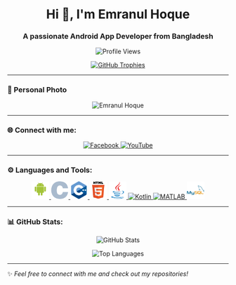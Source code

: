 <h1 align="center">Hi 👋, I'm Emranul Hoque</h1>
<h3 align="center">A passionate Android App Developer from Bangladesh</h3>

<p align="center">
  <img src="https://komarev.com/ghpvc/?username=emranrakib62&label=Profile%20views&color=0e75b6&style=flat" alt="Profile Views" />
</p>

<p align="center">
  <a href="https://github-profile-trophy.vercel.app/?username=emranrakib62">
    <img src="https://github-profile-trophy.vercel.app/?username=emranrakib62&theme=onestar&margin-w=10&margin-h=10" alt="GitHub Trophies" />
  </a>
</p>

---

### 📸 Personal Photo

<p align="center">
  <img src="https://github.com/emranrakib62/emranrakib62/blob/main/myphoto.jpg?raw=true" width="250" alt="Emranul Hoque" />
</p>

---

### 🌐 Connect with me:

<p align="center">
  <a href="https://fb.com/ehrakib" target="_blank">
    <img src="https://raw.githubusercontent.com/rahuldkjain/github-profile-readme-generator/master/src/images/icons/Social/facebook.svg" alt="Facebook" height="30" width="40" />
  </a>
  <a href="https://www.youtube.com/c/cu cse master" target="_blank">
    <img src="https://raw.githubusercontent.com/rahuldkjain/github-profile-readme-generator/master/src/images/icons/Social/youtube.svg" alt="YouTube" height="30" width="40" />
  </a>
</p>

---

### ⚙️ Languages and Tools:

<p align="center">
  <a href="https://developer.android.com" target="_blank">
    <img src="https://raw.githubusercontent.com/devicons/devicon/master/icons/android/android-original-wordmark.svg" alt="Android" width="40" height="40"/>
  </a>
  <a href="https://www.cprogramming.com/" target="_blank">
    <img src="https://raw.githubusercontent.com/devicons/devicon/master/icons/c/c-original.svg" alt="C" width="40" height="40"/>
  </a>
  <a href="https://www.w3schools.com/cpp/" target="_blank">
    <img src="https://raw.githubusercontent.com/devicons/devicon/master/icons/cplusplus/cplusplus-original.svg" alt="C++" width="40" height="40"/>
  </a>
  <a href="https://www.w3.org/html/" target="_blank">
    <img src="https://raw.githubusercontent.com/devicons/devicon/master/icons/html5/html5-original-wordmark.svg" alt="HTML5" width="40" height="40"/>
  </a>
  <a href="https://www.java.com" target="_blank">
    <img src="https://raw.githubusercontent.com/devicons/devicon/master/icons/java/java-original.svg" alt="Java" width="40" height="40"/>
  </a>
  <a href="https://kotlinlang.org" target="_blank">
    <img src="https://www.vectorlogo.zone/logos/kotlinlang/kotlinlang-icon.svg" alt="Kotlin" width="40" height="40"/>
  </a>
  <a href="https://www.mathworks.com/" target="_blank">
    <img src="https://upload.wikimedia.org/wikipedia/commons/2/21/Matlab_Logo.png" alt="MATLAB" width="40" height="40"/>
  </a>
  <a href="https://www.mysql.com/" target="_blank">
    <img src="https://raw.githubusercontent.com/devicons/devicon/master/icons/mysql/mysql-original-wordmark.svg" alt="MySQL" width="40" height="40"/>
  </a>
</p>

---

### 📊 GitHub Stats:

<p align="center">
  <img src="https://github-readme-stats.vercel.app/api?username=emranrakib62&show_icons=true&locale=en&theme=radical" alt="GitHub Stats" />
</p>

<p align="center">
  <img src="https://github-readme-stats.vercel.app/api/top-langs/?username=emranrakib62&layout=compact&theme=radical" alt="Top Languages" />
</p>

---

✨ *Feel free to connect with me and check out my repositories!*

